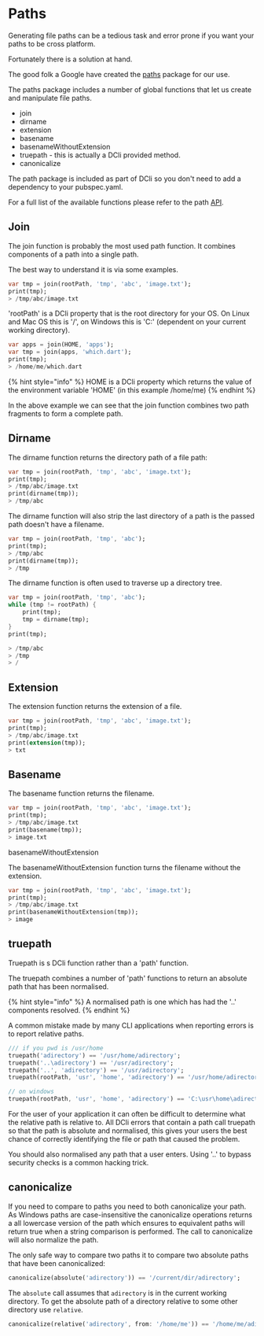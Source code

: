 # Paths

Generating file paths can be a tedious task and error prone if you want your paths to be cross platform.

Fortunately there is a solution at hand.

The good folk a Google have created the [paths](https://pub.dev/packages/path) package for our use.

The paths package includes a number of global functions that let us create and manipulate file paths.

* join
* dirname
* extension
* basename
* basenameWithoutExtension
* truepath - this is actually a DCli provided method.
* canonicalize

The path package is included as part of DCli so you don't need to add a dependency to your pubspec.yaml.

For a full list of the available functions please refer to the path [API](https://pub.dev/documentation/path/latest/).

## Join

The join function is probably the most used path function. It combines components of a path into a single path.

The best way to understand it is via some examples.

```dart
var tmp = join(rootPath, 'tmp', 'abc', 'image.txt');
print(tmp);
> /tmp/abc/image.txt
```

'rootPath' is a DCli property that is the root directory for your OS. On Linux and Mac OS this is '/', on Windows this is 'C:\' \(dependent on your current working directory\).

```dart
var apps = join(HOME, 'apps');
var tmp = join(apps, 'which.dart');
print(tmp);
> /home/me/which.dart
```

{% hint style="info" %}
HOME is a DCli property which returns the value of the environment variable 'HOME' \(in this example /home/me\)
{% endhint %}

In the above example we can see that the join function combines two path fragments to form a complete path.

## Dirname

The dirname function returns the directory path of a file path:

```dart
var tmp = join(rootPath, 'tmp', 'abc', 'image.txt');
print(tmp);
> /tmp/abc/image.txt
print(dirname(tmp));
> /tmp/abc
```

The dirname function will also strip the last directory of a path is the passed path doesn't have a filename.

```dart
var tmp = join(rootPath, 'tmp', 'abc');
print(tmp);
> /tmp/abc
print(dirname(tmp));
> /tmp
```

The dirname function is often used to traverse up a directory tree.

```dart
var tmp = join(rootPath, 'tmp', 'abc');
while (tmp != rootPath) {
    print(tmp);
    tmp = dirname(tmp);
}
print(tmp);

> /tmp/abc
> /tmp
> /
```

## Extension

The extension function returns the extension of a file.

```dart
var tmp = join(rootPath, 'tmp', 'abc', 'image.txt');
print(tmp);
> /tmp/abc/image.txt
print(extension(tmp));
> txt
```

## Basename

The basename function returns the filename.

```dart
var tmp = join(rootPath, 'tmp', 'abc', 'image.txt');
print(tmp);
> /tmp/abc/image.txt
print(basename(tmp));
> image.txt
```

basenameWithoutExtension

The basenameWithoutExtension function turns the filename without the extension.

```dart
var tmp = join(rootPath, 'tmp', 'abc', 'image.txt');
print(tmp);
> /tmp/abc/image.txt
print(basenameWithoutExtension(tmp));
> image
```

## truepath

Truepath is s DCli function rather than a 'path' function.

The truepath combines a number of 'path' functions to return an absolute path that has been normalised.

{% hint style="info" %}
A normalised path is one which has had the '..' components resolved.
{% endhint %}

A common mistake made by many CLI applications when reporting errors is to report relative paths.

```dart
/// if you pwd is /usr/home
truepath('adirectory') == '/usr/home/adirectory';
truepath('..\adirectory') == '/usr/adirectory';
truepath('..', 'adirectory') == '/usr/adirectory';
truepath(rootPath, 'usr', 'home', 'adirectory') == '/usr/home/adirectory';

// on windows
truepath(rootPath, 'usr', 'home', 'adirectory') == 'C:\usr\home\adirectory';

```

For the user of your application it can often be difficult to determine what the relative path is relative to. All DCli errors that contain a path call truepath so that the path is absolute and normalised, this gives your users the best chance of correctly identifying the file or path that caused the problem.

You should also normalised any path that a user enters. Using '..' to bypass security checks is a common hacking trick.

## **canonicalize**

If you need to compare to paths you need to both canonicalize your path. As Windows paths are case-insensitive the canonicalize operations returns a all lowercase version of the path which ensures to equivalent paths will return true when a string comparison is performed. The call to canonicalize will also normalize the path.

The only safe way to compare two paths it to compare two absolute paths that have been canonicalized:

```dart
canonicalize(absolute('adirectory')) == '/current/dir/adirectory';
```

The `absolute` call assumes that `adirectory` is in the current working directory. To get the absolute path of a directory relative to some other directory use `relative`.

```dart
canonicalize(relative('adirectory', from: '/home/me')) == '/home/me/adirectory';
```

